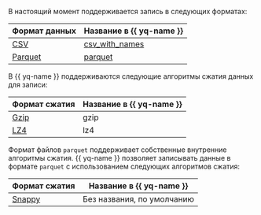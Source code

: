 В настоящий момент поддерживается запись в следующих форматах:

|Формат данных|Название в {{ yq-name }}|
|--|--|
|[CSV](https://ru.wikipedia.org/wiki/CSV)|[csv_with_names](../sources-and-sinks/formats.md#csv_with_names)|
|[Parquet](https://en.wikipedia.org/wiki/Apache_Parquet)|[parquet](../sources-and-sinks/formats.md#parquet)|

В {{ yq-name }} поддерживаются следующие алгоритмы сжатия данных для записи:

|Формат сжатия|Название в {{ yq-name }}|
|--|--|
|[Gzip](https://ru.wikipedia.org/wiki/Gzip)|gzip|
|[LZ4](https://ru.wikipedia.org/wiki/LZ4)|lz4|

Формат файлов `parquet` поддерживает собственные внутренние алгоритмы сжатия. {{ yq-name }} позволяет записывать данные в формате `parquet` с использованием следующих алгоритмов сжатия:

|Формат сжатия|Название в {{ yq-name }}|
|--|--|
|[Snappy](https://ru.wikipedia.org/wiki/Snappy_(библиотека))| Без названия, по умолчанию |